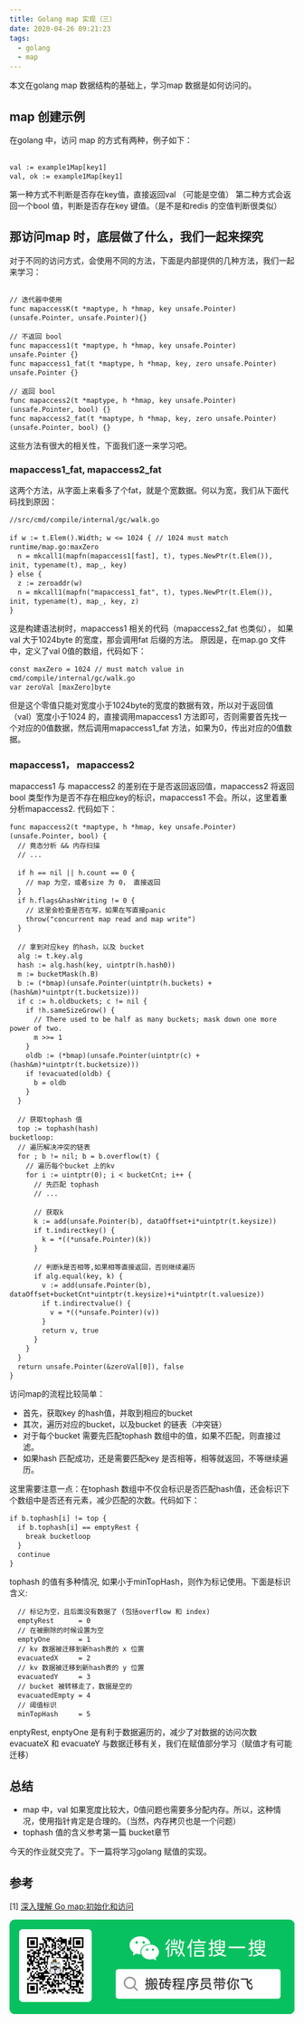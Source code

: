 ```yaml
---
title: Golang map 实现（三）
date: 2020-04-26 09:21:23
tags:
  - golang
  - map
---
```


本文在golang map 数据结构的基础上，学习map 数据是如何访问的。

<!--more-->

## map 创建示例

在golang 中，访问 map 的方式有两种，例子如下：

```golang

val := example1Map[key1]
val, ok := example1Map[key1]
```

第一种方式不判断是否存在key值，直接返回val （可能是空值）
第二种方式会返回一个bool 值，判断是否存在key 键值。（是不是和redis 的空值判断很类似）

## 那访问map 时，底层做了什么，我们一起来探究

对于不同的访问方式，会使用不同的方法，下面是内部提供的几种方法，我们一起来学习：

```golang

// 迭代器中使用
func mapaccessK(t *maptype, h *hmap, key unsafe.Pointer) (unsafe.Pointer, unsafe.Pointer){}

// 不返回 bool
func mapaccess1(t *maptype, h *hmap, key unsafe.Pointer) unsafe.Pointer {}
func mapaccess1_fat(t *maptype, h *hmap, key, zero unsafe.Pointer) unsafe.Pointer {}

// 返回 bool
func mapaccess2(t *maptype, h *hmap, key unsafe.Pointer) (unsafe.Pointer, bool) {}
func mapaccess2_fat(t *maptype, h *hmap, key, zero unsafe.Pointer) (unsafe.Pointer, bool) {}
```

这些方法有很大的相关性，下面我们逐一来学习吧。

### mapaccess1_fat, mapaccess2_fat

这两个方法，从字面上来看多了个fat，就是个宽数据。何以为宽，我们从下面代码找到原因：

```golang
//src/cmd/compile/internal/gc/walk.go

if w := t.Elem().Width; w <= 1024 { // 1024 must match runtime/map.go:maxZero
  n = mkcall1(mapfn(mapaccess1[fast], t), types.NewPtr(t.Elem()), init, typename(t), map_, key)
} else {
  z := zeroaddr(w)
  n = mkcall1(mapfn("mapaccess1_fat", t), types.NewPtr(t.Elem()), init, typename(t), map_, key, z)
}
```

这是构建语法树时，mapaccess1 相关的代码（mapaccess2_fat 也类似）， 如果val 大于1024byte 的宽度，那会调用fat 后缀的方法。
原因是，在map.go 文件中，定义了val 0值的数组，代码如下：

```golang
const maxZero = 1024 // must match value in cmd/compile/internal/gc/walk.go
var zeroVal [maxZero]byte
```

但是这个零值只能对宽度小于1024byte的宽度的数据有效，所以对于返回值（val）宽度小于1024 的，直接调用mapaccess1 方法即可，否则需要首先找一个对应的0值数据，然后调用mapaccess1_fat 方法，如果为0，传出对应的0值数据。

### mapaccess1， mapaccess2

mapaccess1 与 mapaccess2 的差别在于是否返回返回值，mapaccess2 将返回bool 类型作为是否不存在相应key的标识，mapaccess1 不会。所以，这里着重分析mapaccess2. 代码如下：

```golang
func mapaccess2(t *maptype, h *hmap, key unsafe.Pointer) (unsafe.Pointer, bool) {
  // 竟态分析 && 内存扫描
  // ...

  if h == nil || h.count == 0 {
    // map 为空，或者size 为 0， 直接返回
  }
  if h.flags&hashWriting != 0 {
    // 这里会检查是否在写，如果在写直接panic
    throw("concurrent map read and map write")
  }

  // 拿到对应key 的hash，以及 bucket
  alg := t.key.alg
  hash := alg.hash(key, uintptr(h.hash0))
  m := bucketMask(h.B)
  b := (*bmap)(unsafe.Pointer(uintptr(h.buckets) + (hash&m)*uintptr(t.bucketsize)))
  if c := h.oldbuckets; c != nil {
    if !h.sameSizeGrow() {
      // There used to be half as many buckets; mask down one more power of two.
      m >>= 1
    }
    oldb := (*bmap)(unsafe.Pointer(uintptr(c) + (hash&m)*uintptr(t.bucketsize)))
    if !evacuated(oldb) {
      b = oldb
    }
  }

  // 获取tophash 值
  top := tophash(hash)
bucketloop:
  // 遍历解决冲突的链表
  for ; b != nil; b = b.overflow(t) {
    // 遍历每个bucket 上的kv
    for i := uintptr(0); i < bucketCnt; i++ {
      // 先匹配 tophash
      // ...

      // 获取k
      k := add(unsafe.Pointer(b), dataOffset+i*uintptr(t.keysize))
      if t.indirectkey() {
        k = *((*unsafe.Pointer)(k))
      }

      // 判断k是否相等,如果相等直接返回，否则继续遍历
      if alg.equal(key, k) {
        v := add(unsafe.Pointer(b), dataOffset+bucketCnt*uintptr(t.keysize)+i*uintptr(t.valuesize))
        if t.indirectvalue() {
          v = *((*unsafe.Pointer)(v))
        }
        return v, true
      }
    }
  }
  return unsafe.Pointer(&zeroVal[0]), false
}
```

访问map的流程比较简单：

- 首先，获取key 的hash值，并取到相应的bucket
- 其次，遍历对应的bucket，以及bucket 的链表（冲突链）
- 对于每个bucket 需要先匹配tophash 数组中的值，如果不匹配，则直接过滤。
- 如果hash 匹配成功，还是需要匹配key 是否相等，相等就返回，不等继续遍历。

这里需要注意一点：在tophash 数组中不仅会标识是否匹配hash值，还会标识下个数组中是否还有元素，减少匹配的次数。代码如下：

```golang
if b.tophash[i] != top {
  if b.tophash[i] == emptyRest {
    break bucketloop
  }
  continue
}
```

tophash 的值有多种情况, 如果小于minTopHash，则作为标记使用。下面是标识含义:

```golang
  // 标记为空，且后面没有数据了 (包括overflow 和 index)
  emptyRest      = 0 
  // 在被删除的时候设置为空
  emptyOne       = 1 
  // kv 数据被迁移到新hash表的 x 位置
  evacuatedX     = 2 
  // kv 数据被迁移到新hash表的 y 位置
  evacuatedY     = 3 
  // bucket 被转移走了，数据是空的
  evacuatedEmpty = 4 
  // 阈值标识
  minTopHash     = 5 
```


enptyRest, enptyOne 是有利于数据遍历的，减少了对数据的访问次数
evacuateX 和 evacuateY 与数据迁移有关，我们在赋值部分学习（赋值才有可能迁移）

## 总结

- map 中，val 如果宽度比较大，0值问题也需要多分配内存。所以，这种情况，使用指针肯定是合理的。（当然，内存拷贝也是一个问题）
- tophash 值的含义参考第一篇 bucket章节

今天的作业就交完了。下一篇将学习golang 赋值的实现。

## 参考

[1] [深入理解 Go map:初始化和访问](https://eddycjy.com/posts/go/map/2019-03-05-map-access/)

![](/images/weixin_logo.png)
